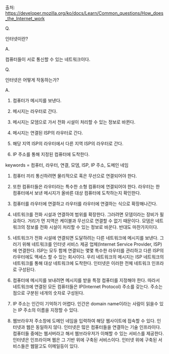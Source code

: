 출처: https://developer.mozilla.org/ko/docs/Learn/Common_questions/How_does_the_Internet_work

Q.


인터넷이란?


A.


컴퓨터들이 서로 통신할 수 있는 네트워크이다.


Q.


인터넷은 어떻게 작동하는가?


A.


1.  컴퓨터가 메시지를 보낸다.


2.  메시지는 라우터로 간다.


3.  메시지는 모뎀으로 가서 전화 시설이 처리할 수 있는 정보로 바뀐다.


4.  메시지는 연결된 ISP의 라우터로 간다.


5.  해당 지역 ISP의 라우터에서 다른 지역 ISP의 라우터로 간다.


6.  IP 주소를 통해 지정된 컴퓨터에 도착한다.


keywords = 컴퓨터, 라우터, 연결, 모뎀, ISP, IP 주소, 도메인 네임


1.  컴퓨터 끼리 통신하려면 물리적으로 혹은 무선으로 연결되어야 한다.


2.  또한 컴퓨터들은 라우터라는 특수한 소형 컴퓨터에 연결되어야 한다. 라우터는 한 컴퓨터에서 보낸 메시지가 올바른 대상 컴퓨터에 도착하는지 확인한다.


3.  컴퓨터를 라우터에 연결하고 라우터를 라우터에 연결하는 식으로 확장해나간다.


4.  네트워크를 전화 시설과 연결하여 범위를 확장한다. 그러려면 모뎀이라는 장비가 필요하다. 거리가 먼 지역은 케이블과 무선으로 연결할 수 없기 때문이다. 모뎀은 네트워크의 정보를 전화 시설이 처리할 수 있는 정보로 바꾼다. 반대도 마찬가지이다.


5.  네트워크가 전화 시설에 연결되면 도달하려는 다른 네트워크에 메시지를 보낸다. 그러기 위해 네트워크를 인터넷 서비스 제공 업체(Internet Service Provider, ISP)에 연결한다. ISP는 모두 함께 연결되는 몇몇 특수한 라우터를 관리하고 다른 ISP의 라우터에도 액세스 할 수 있는 회사이다. 우리 네트워크의 메시지는 ISP 네트워크의 네트워크를 통해 대상 네트워크에 도착한다. 인터넷은 이러한 전체 네트워크 인프라로 구성된다.

6.  컴퓨터에 메시지를 보내려면 메시지를 받을 특정 컴퓨터를 지정해야 한다. 따라서 네트워크에 연결된 모든 컴퓨터들은 IP(Internet Protocol) 주소를 갖는다. 주소는 점으로 구분된 네개의 숫자로 구성된다.

7.  IP 주소는 인간이 기억하기 어렵다. 인간은 domain name이라는 사람이 읽을수 있는 IP 주소의 이름을 지정할 수 있다.

8.  웹브라우저 주소창에 도메인 네임을 입력하여 해당 웹사이트에 접속할 수 있다. 인터넷과 웹은 동일하지 않다. 인터넷은 많은 컴퓨터들을 연결하는 기술 인프라이다. 컴퓨터들 중에는 웹서버라고 해서 웹브라우저가 이해할 수 있는 서비스를 제공한다. 인터넷은 인프라이며 웹은 그 기반 위에 구축된 서비스이다. 인터넷 위에 구축된 서비스들은 웹말고도 이메일등이 있다.